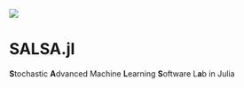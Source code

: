 <img src="www.dropbox.com/s/ue01x17cs51y9mb/salsa.jpg"></img>

# SALSA.jl
<b>S</b>tochastic <b>A</b>dvanced Machine <b>L</b>earning <b>S</b>oftware L<b>a</b>b in Julia
